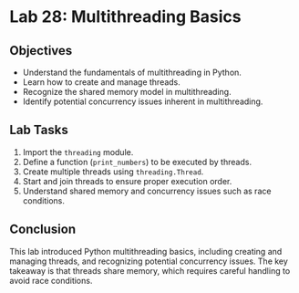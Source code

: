 # Lab 28: Multithreading Basics

## Objectives
- Understand the fundamentals of multithreading in Python.
- Learn how to create and manage threads.
- Recognize the shared memory model in multithreading.
- Identify potential concurrency issues inherent in multithreading.

## Lab Tasks
1. Import the `threading` module.
2. Define a function (`print_numbers`) to be executed by threads.
3. Create multiple threads using `threading.Thread`.
4. Start and join threads to ensure proper execution order.
5. Understand shared memory and concurrency issues such as race conditions.

## Conclusion
This lab introduced Python multithreading basics, including creating and managing threads, and recognizing potential concurrency issues. The key takeaway is that threads share memory, which requires careful handling to avoid race conditions.

